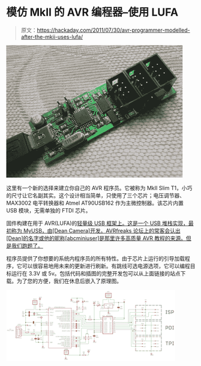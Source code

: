 # 模仿 MkII 的 AVR 编程器–使用 LUFA

> 原文：<https://hackaday.com/2011/07/30/avr-programmer-modelled-after-the-mkii-uses-lufa/>

![](img/9254949cba7c697cc877dc6e87e63225.png "mkii_slim_3")

这里有一个新的选择来建立你自己的 AVR 程序员。它被称为 MkII Slim T1，小巧的尺寸让它名副其实。这个设计相当简单，只使用了三个芯片；电压调节器、MAX3002 电平转换器和 Atmel AT90USB162 作为主微控制器。该芯片内置 USB 模块，无需单独的 FTDI 芯片。

固件构建在用于 AVR(LUFA)的[轻量级 USB 框架上。这是一个 USB 堆栈实现，最初称为 MyUSB，由[Dean Camera]开发。AVRfreaks 论坛上的常客会认出[Dean]的名字或他的昵称[abcminiuser]是那里许多高质量 AVR 教程的来源。但是我们跑题了。](http://code.google.com/p/lufa-lib/)

程序员提供了你想要的系统内程序员的所有特性。由于芯片上运行的引导加载程序，它可以很容易地用未来的更新进行刷新。有跳线可选电源选项，它可以编程目标运行在 3.3V 或 5v。包括代码和插图的完整开发包可以从上面链接的站点下载。为了您的方便，我们在休息后嵌入了原理图。

[![](img/cf7f4dd2c03517fa4a4fd8bb7cd62c04.png "mkII-clone-schematic")](http://hackaday.com/wp-content/uploads/2011/07/mkii-clone-schematic.png)